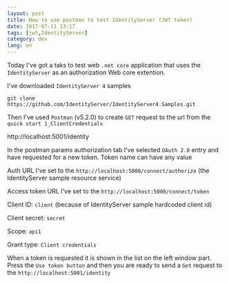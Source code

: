 ```yaml
---
layout: post
title: How to use postman to test IdentityServer (JWT token)
date: 2017-07-11 13:17 
tags: [jwt,IdentityServer]
category: dev
lang: en
---
```

Today I've got a taks to test web `.net core` application that uses the `IdentityServer` as an authorization Web core extention.

I've downloaded `IdentityServer 4` samples
```
git clone https://github.com/IdentityServer/IdentityServer4.Samples.git
```
Then I've used `Postman` (v5.2.0) to create `GET` request to the url from the `quick start 1_ClientCredentials`

http://localhost:5001/identity

In the postman params authorization tab I've selected `OAuth 2.0` entry and have requested for a new token.
Token name can have any value


Auth URL I've set to the `http://localhost:5000/connect/authorize` (the IdentityServer sample resource service)

Access token URL I've set to the `http://localhost:5000/connect/token`

Client ID: `client` (because of IdentityServer sample hardcoded client id)

Client secret: `secret`

Scope: `api1`

Grant type: `Client credentials`

When a token is requested it is shown in the list on the left window part. 
Press the `Use token button` and then you are ready to send a `Get` request to the `http://localhost:5001/identity`

